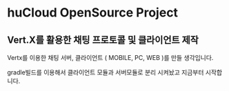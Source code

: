 # huCloud OpenSource Project
## Vert.X를 활용한 채팅 프로토콜 및 클라이언트 제작

Vertx를 이용한 채팅 서버, 클라이언트 ( MOBILE, PC, WEB )를 만들 생각입니다.

gradle빌드를 이용해서 클라이언트 모듈과 서버모듈로 분리 시켜놨고 지금부터 시작합니다.
